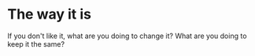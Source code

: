 # The way it is

If you don't like it, what are you doing to change it? What are you doing to keep it the same?
